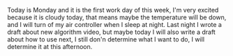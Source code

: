 Today is Monday and it is the first work day of this week, I'm very excited because it is cloudy today, that means maybe the temperature will be down, and I will turn of my air controller when I sleep at night. Last night I wrote a draft about new algorithm video, but maybe today I will also write a draft about how to use next, I still don'n determine what I want to do, I will determine it at this afternoon.
